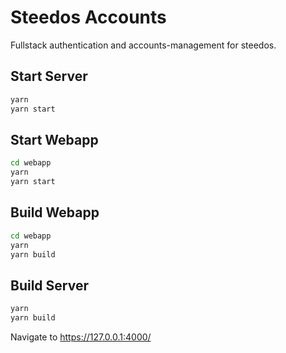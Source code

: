# Steedos Accounts

Fullstack authentication and accounts-management for steedos.

## Start Server

```bash
yarn
yarn start
```

## Start Webapp

```bash
cd webapp
yarn
yarn start
```

## Build Webapp

```bash
cd webapp
yarn
yarn build
```

## Build Server

```bash
yarn
yarn build
```

Navigate to https://127.0.0.1:4000/
